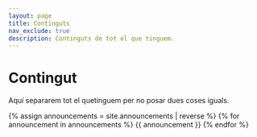 ```yaml
---
layout: page
title: Continguts
nav_exclude: true
description: Continguts de tot el que tinguem.
---
```


# **Contingut**

Aquí separarem tot el quetinguem per no posar dues coses iguals.

{% assign announcements = site.announcements | reverse %}
{% for announcement in announcements %}
{{ announcement }}
{% endfor %}
